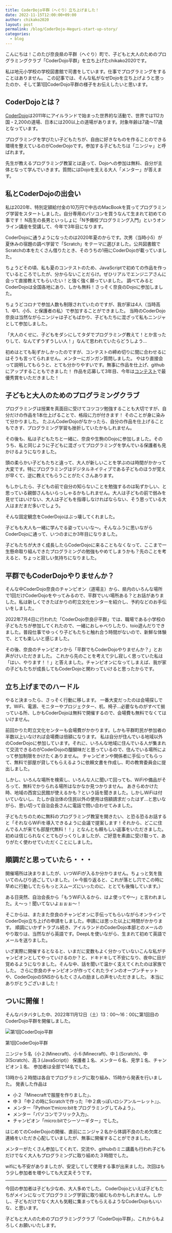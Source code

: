 ```yaml
---
title: CoderDojo平群（へぐり）立ち上げました！
date: 2022-11-15T12:00:00+09:00
author: chikako2020
layout: post
permalink: /blog/CoderDojo-Heguri-start-up-story/
categories:
  - blog
---
```

こんにちは！このたび奈良県の平群（へぐり）町で、子どもと大人のためのプログラミングクラブ「CoderDojo平群」を立ち上げたchikako2020です。

私は地元小学校の学校図書館で司書をしています。仕事でプログラミングをすることはありません。
この記事では、そんな私がなぜDojoを立ち上げようと思ったのか、そして第1回CoderDojo平群の様子をお伝えしたいと思います。



## CoderDojoとは？

[CoderDojo](https://coderdojo.jp/)は2011年にアイルランドで始まった世界的な活動で、世界では112カ国・2,200の道場、日本には200以上の道場があります。対象年齢は7歳～17歳となっています。

プログラミングを学びたい子どもたちが、自由に好きなものを作ることのできる環境を整えているのがCoderDojoです。参加する子どもたちは「ニンジャ」と呼ばれます。

先生が教えるプログラミング教室とは違って、Dojoへの参加は無料、自分が主体となって学んでいきます。質問にはDojoを支える大人「メンター」が答えます。



## 私とCoderDojoの出会い

私は2020年、特別定額給付金の10万円で中古のMacBookを買ってプログラミング学習をスタートしました。自分専用のパソコンを買うなんて生まれて初めての事です！
N高生の長男といっしょに「N予備校プログラミング入門」というオンライン講座を受講して、今年で3年目になります。

CoderDojoに通うようになったのは2020年夏のからです。次男（当時小5）が夏休みの宿題の調べ学習で「Scratch」をテーマに選びました。公共図書館でScratchの本をたくさん借りたとき、そのうちの1冊にCoderDojoが載っていました。

ちょうどその頃、私も夏のコンテストのため、JavaScriptで初めての作品を作っているところでしたが、分からないことだらけ。ぜひリアルでエンジニアさんに会って直接教えてもらいたい！と強く強く願っていました。
調べてみるとCoderDojoは全国各地にあり、しかも無料！さっそく奈良のDojoに参加しました。


ちょうどコロナで参加人数も制限されていたのですが、我が家は4人（当時高1、中1、小5、と保護者の私）で参加することができました。
当時のCoderDojo奈良は当然ながらニンジャは子どもばかり、子どもたちに混ざって私もニンジャとして参加しました。

「大人のくせに、子どもをダシにしてタダでプログラミング教えて！とか言ったりして、なんてずうずうしい人！」なんて思われていたらどうしよう…

初めはとても恥ずかしかったのですが、コンテストの締め切りに間に合わせるにはそうも言ってられません。メンターにガンガン質問しました。
やはり直接会って説明してもらうと、とても分かりやすいです。無事に作品を仕上げ、githubにアップすることもできました！
作品を応募して3年目、今年は[コンテスト](https://nyobi-contest2022.web.app/)で最優秀賞をいただきました！



## 子どもと大人のためのプログラミングクラブ

プログラミングは授業を真面目に受けてコツコツ勉強することも大切ですが、自分だけの作品を1本仕上げることで、格段に力が付きます！
そのことが身に染みて分かりました。
たぶんCoderDojoがなかったら、自分の作品を仕上げることもできす、プログラミング学習も挫折していたかもしれません。

その後も、私は子どもたちと一緒に、奈良や生駒のDojoに参加しました。そのうち、私と同じように子どもに混ざってプログラミングを学んでいる保護者も見かけるようになりました。

頭の柔らかい子どもたちと違って、大人が新しいことを学ぶのは時間がかかって大変です。特にプログラミングはデジタルネイティブである子どものほうが覚えが早くて、逆に教えてもらうことがたくさんあります。

もしかしたら、子どもの前で自分の知らないことを勉強するのは恥ずかしい、と思っている親御さんもいらっしゃるかもしれません。大人は子どもの前で弱みを見せてはいけない、大人は子どもを指導しなければならない、そう思っている大人はまだまだ多いでしょう。

そんな固定観念をCoderDojoはぶっ壊してくれました。

子どもも大人も一緒に学んでる姿っていいな～。そんなふうに思いながらCoderDojoに通って、いつのまにか3年目になりました。

子どもたちが大きく成長したらCoderDojoに来ることもなくなって、ここまで一生懸命取り組んできたプログラミングの勉強もやめてしまうかも？先のことを考えると、ちょっと寂しい気持ちになりました。

## 平群でもCoderDojoやりませんか？
そんな中CoderDojo奈良のチャンピオン（道場主）から、県内のいろんな場所で1回だけCoderDojoをやってみるので、平群でいい場所ある？とお話がありました。私は新しくできたばかりの町立文化センターを紹介し、予約などのお手伝いをしました。

2022年7月4日に行われた「CoderDojo奈良＠平群」では、職場である小学校の子どもたちが参加してくれたので、一緒におしゃべりしたり、toio遊んだりできました。普段仕事でゆっくり子どもたちと触れ合う時間がないので、新鮮な体験で、とても楽しいと感じました。

その後、奈良のチャンピオンから「平群でもCoderDojoやりませんか？」とお声がけいただきました。
これから先のことを考えて少し寂しく思っていた私は「はい、やります！！」と答えました。チャンピオンになってしまえば、我が家の子どもたちが成長してもCoderDojoと関わっていけると思ったからです。



## 立ち上げまでのハードル

やると決まったら、さっそく行動に移します。
一番大変だったのは会場探しです。WiFi、電源、モニターやプロジェクター、机、椅子…必要なものがすべて揃っている所、しかもCoderDojoは無料で開催するので、会場費も無料でなくてはいけません。

前回かりた町立文化センターも会場費がかかります。しかも平群町民が参加者の半数以上いなければ会場費は倍額になります。
私は自分が住んでいる地域以外のCoderDojoに参加しています。それに、いろんな地域に住んでいる人が集まれて交流できるのがCoderDojoの醍醐味だと思っているので、住んでいる場所によって参加制限をかけたくありません。
チャンピオンや関係者に手伝ってもらって、無料で部屋が貸してもらえるように依頼文書を作成し、町の教育委員会に提出しました。

しかし、いろんな場所を検索し、いろんな人に聞いて回っても、WiFiや備品がそろって、無料でかりられる場所はなかなか見つかりません。
あきらめかけた時、地域の西宮公民館が使えるかも？という話を聞きました。しかしWiFiは付いていないし、たしか自治体の住民以外の使用は倍額請求だったはず…と思いながら、思い切って自治会長さんに電話で問い合わせてみました。

子どもたちのために無料のプログラミング教室を開きたい、と恐る恐るお話すると「それならWiFiを導入できるように会議で提案します！それから、どこに住んでる人が来ても部屋代無料！！」となんとも頼もしい返事をいただきました。初めは信じられなくとてもびっくりしましたが、ご好意を素直に受け取って、ありがたく使わせていただくことにしました。



## 順調だと思っていたら・・・

開催場所は決まりましたが、いつWiFiが入るか分かりません。ちょっと気を抜いてのんびり過ごしていました。（←今振り返ると、これが落とし穴でこの時に早めに行動してたらもっとスムーズにいったのに、ととても後悔しています。）

ある日突然、自治会長から「もうWiFi入るから、はよ使ってや～」と言われました。え～っ！聞いてないよぉぉぉ～！

そこからは、またまた奈良のチャンピオンに手伝ってもらいながらオンラインでCoderDojo立ち上げの申請をしました。申請には思った以上に時間がかかります。
順調にいかずトラブル続き、アイルランドのCoderDojo本部とのメールのやり取りは、当然ながら英語です。DeepLを使いながら、生まれて初めて英語でメールを送りました。

いざ実際に開催するとなると、いまだに変数もよく分かっていないこんな私がチャンピオンとしてやっていけるのか？と、ドキドキして不安になり、夜中に目が覚めるようになりました。そんな中、話を聞いて温かく支えてくれたのは家族でした。
さらに奈良のチャンピオンが作ってくれたラインのオープンチャットや、CoderDojoのSNSからもたくさんの励ましの声をいただきました。
本当にありがとうございました！



## ついに開催！

そんなバタバタした中、2022年11月12日（土）13：00～16：00に第1回目のCoderDojo平群を開催しました。

![第1回CoderDojo平群](/assets/images/2022/CoderDojo-Heguri-start-up-story.webp)

第1回CoderDojo平群

ニンジャ５名（小２(Minecraft)、小６(Minecraft)、中１(Scratch)、中3(Scratch)、高３(JavaScript)）
保護者１名、メンター６名、見学１名、チャンピオン１名、
参加者は全部で14名でした。

13時から２時間は各自でプログラミングに取り組み、15時から発表を行いました。
発表した作品は
- 小２「Minecraftで服屋を作りました」、
- 中３「中２の時にScratchで作った『中２病っぽいロシアンルーレット』」、
- メンター「Pythonでmicro:bitをプログラミングしてみよう」、
- メンター「パソコンでフリック入力」、
- チャンピオン「micro:bitでシーソーギター」でした。

はじめてのCoderDojoの開催、直前にニンジャ２名から体調不良のため欠席と連絡をいただき心配していましたが、無事に開催することができました。

メンターがたくさん参加してくれて、交流や、githubのミニ講義も行われ子どもだけでなく大人もプログラミングに取り組めた３時間でした。

wifiにも不安がありましたが、安定してして使用する事が出来ました。次回はもう少し参加者を増やしても大丈夫そうです。


***
今回の参加者は子ども少なめ、大人多めでした。
CoderDojoといえば子どもたちがメインになってプログラミング学習に取り組むものかもしれません。しかし、子どもだけでなく大人も気軽に集まってもらえるようなCoderDojoもいいな、と思います。

子どもと大人のためのプログラミングクラブ「CoderDojo平群」、これからもよろしくお願いいたします。






